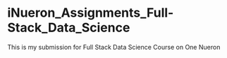 # iNueron_Assignments_Full-Stack_Data_Science
This is my submission for Full Stack Data Science Course on One Nueron
